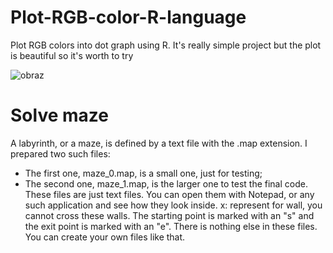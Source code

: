 # Plot-RGB-color-R-language
Plot RGB colors into dot graph using R. It's really simple project but the plot is beautiful so it's worth to try

![obraz](https://github.com/LinhNguyen-MyLi/Plot-RGB-color-R-language/assets/128978862/4472a2f8-a437-457f-9d42-bdcfe4fbf3d3)

# Solve maze
A labyrinth, or a maze, is defined by a text file with the .map extension. I prepared two such files:<br>
* The first one, maze_0.map, is a small one, just for testing; <br>
* The second one, maze_1.map, is the larger one to test the final code. <br>
These files are just text files. You can open them with Notepad, or any such application and see how they look inside. x: represent for wall, you cannot cross these walls. The starting point is marked with an "s" and the exit point is marked with an "e". There is nothing else in these files. You can create your own files like that.
